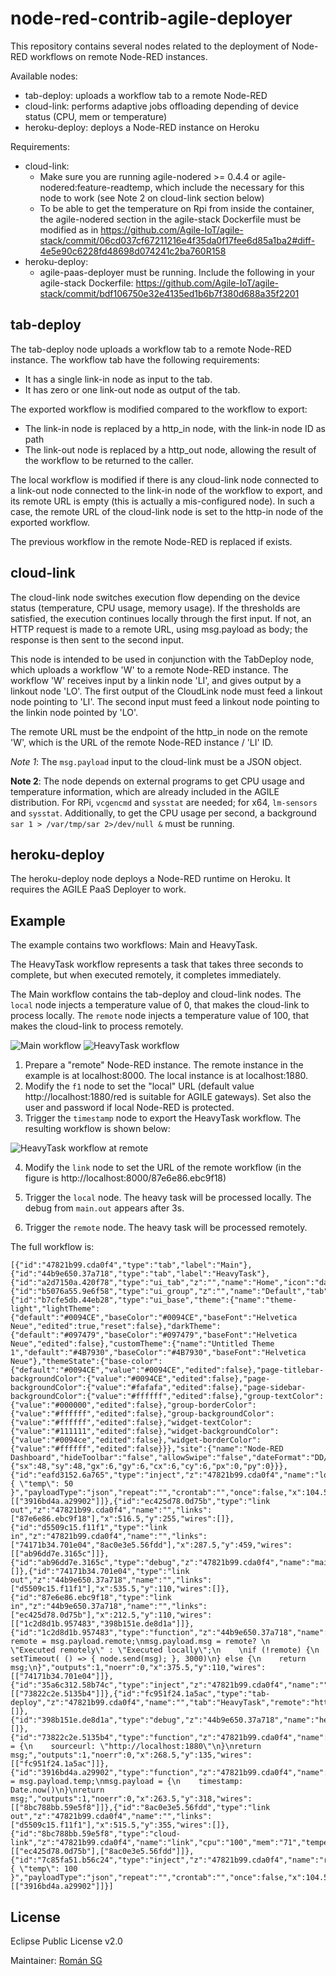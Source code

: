 # node-red-contrib-agile-deployer #

This repository contains several nodes related to the deployment of Node-RED
workflows on remote Node-RED instances.

Available nodes:

* tab-deploy: uploads a workflow tab to a remote Node-RED
* cloud-link: performs adaptive jobs offloading depending of device status (CPU, mem or temperature)
* heroku-deploy: deploys a Node-RED instance on Heroku

Requirements:

* cloud-link: 
  * Make sure you are running agile-nodered >= 0.4.4 or agile-nodered:feature-readtemp, which include the necessary for this node to work (see Note 2 on cloud-link section below)
  * To be able to get the temperature on Rpi from inside the container, the agile-nodered section in the agile-stack Dockerfile must be modified as in https://github.com/Agile-IoT/agile-stack/commit/06cd037cf67211216e4f35da0f17fee6d85a1ba2#diff-4e5e90c6228fd48698d074241c2ba760R158
* heroku-deploy:
  * agile-paas-deployer must be running. Include the following in your agile-stack Dockerfile: https://github.com/Agile-IoT/agile-stack/commit/bdf106750e32e4135ed1b6b7f380d688a35f2201 

## tab-deploy ##

The tab-deploy node uploads a workflow tab to a remote Node-RED instance. The
workflow tab have the following requirements:

* It has a single link-in node as input to the tab.
* It has zero or one link-out node as output of the tab.

The exported workflow is modified compared to the workflow to export:

* The link-in node is replaced by a http_in node, with the link-in node ID as
  path
* The link-out node is replaced by a http_out node, allowing the result of the
  workflow to be returned to the caller.

The local workflow is modified if there is any cloud-link node connected to a
link-out node connected to the link-in node of the workflow to export, and its
remote URL is empty (this is actually a mis-configured node). In such a case, the
remote URL of the cloud-link node is set to the http-in node of the exported
workflow.

The previous workflow in the remote Node-RED is replaced if exists.

## cloud-link ##

The cloud-link node switches execution flow depending on the device status
(temperature, CPU usage, memory usage). If the thresholds are satisfied,
the execution continues locally through the first input. If not, an HTTP
request is made to a remote URL, using msg.payload as body; the response
is then sent to the second input.

This node is intended to be used in conjunction with the TabDeploy node,
which uploads a workflow 'W' to a remote Node-RED instance. The workflow 'W'
receives input by a linkin node 'LI', and gives output by a linkout node 'LO'.
The first output of the CloudLink node must feed a linkout node pointing
to 'LI'.
The second input must feed a linkout node pointing to the linkin node pointed
by 'LO'.

The remote URL must be the endpoint of the http_in node on the remote 'W',
which is the URL of the remote Node-RED instance / 'LI' ID.

*Note 1*: The `msg.payload` input to the cloud-link must be a JSON object.

**Note 2**: The node depends on external programs to get CPU usage and
  temperature information, which are already included in the AGILE
  distribution. For RPi, `vcgencmd` and `sysstat` are needed; for x64,
  `lm-sensors` and `sysstat`. Additionally, to get the CPU usage per
  second, a background `sar 1 > /var/tmp/sar 2>/dev/null &` must be
  running.

## heroku-deploy ##

The heroku-deploy node deploys a Node-RED runtime on Heroku.
It requires the AGILE PaaS Deployer to work.

## Example ##

The example contains two workflows: Main and HeavyTask.

The HeavyTask workflow represents a task that takes three seconds to complete,
but when executed remotely, it completes immediately.

The Main workflow contains the tab-deploy and cloud-link nodes. The `local` node
injects a temperature value of 0, that makes the cloud-link to process locally.
The `remote` node injects a temperature value of 100, that makes the cloud-link
to process remotely.

![Main workflow](example/main.png)
![HeavyTask workflow](example/heavytask.png)

1. Prepare a "remote" Node-RED instance. The remote instance in the example is
  at localhost:8000. The local instance is at localhost:1880.
2. Modify the `f1` node to set the "local" URL (default value
  http://localhost:1880/red is suitable for AGILE gateways). Set also
  the user and password if local Node-RED is protected.
3. Trigger the `timestamp` node to export the HeavyTask workflow. The
  resulting workflow is shown below:

![HeavyTask workflow at remote](example/heavytaskremote.png)

4. Modify the `link` node to set the URL of the remote workflow
(in the figure is http://localhost:8000/87e6e86.ebc9f18)

5. Trigger the `local` node. The heavy task will be processed locally.
  The debug from `main.out` appears after 3s.

6. Trigger the `remote` node. The heavy task will be processed remotely.

The full workflow is:
```
[{"id":"47821b99.cda0f4","type":"tab","label":"Main"},{"id":"44b9e650.37a718","type":"tab","label":"HeavyTask"},{"id":"a2d7150a.420f78","type":"ui_tab","z":"","name":"Home","icon":"dashboard"},{"id":"b5076a55.9e6f58","type":"ui_group","z":"","name":"Default","tab":"a2d7150a.420f78","disp":true,"width":"6"},{"id":"b7cfe5db.44eb28","type":"ui_base","theme":{"name":"theme-light","lightTheme":{"default":"#0094CE","baseColor":"#0094CE","baseFont":"Helvetica Neue","edited":true,"reset":false},"darkTheme":{"default":"#097479","baseColor":"#097479","baseFont":"Helvetica Neue","edited":false},"customTheme":{"name":"Untitled Theme 1","default":"#4B7930","baseColor":"#4B7930","baseFont":"Helvetica Neue"},"themeState":{"base-color":{"default":"#0094CE","value":"#0094CE","edited":false},"page-titlebar-backgroundColor":{"value":"#0094CE","edited":false},"page-backgroundColor":{"value":"#fafafa","edited":false},"page-sidebar-backgroundColor":{"value":"#ffffff","edited":false},"group-textColor":{"value":"#000000","edited":false},"group-borderColor":{"value":"#ffffff","edited":false},"group-backgroundColor":{"value":"#ffffff","edited":false},"widget-textColor":{"value":"#111111","edited":false},"widget-backgroundColor":{"value":"#0094ce","edited":false},"widget-borderColor":{"value":"#ffffff","edited":false}}},"site":{"name":"Node-RED Dashboard","hideToolbar":"false","allowSwipe":"false","dateFormat":"DD/MM/YYYY","sizes":{"sx":48,"sy":48,"gx":6,"gy":6,"cx":6,"cy":6,"px":0,"py":0}}},{"id":"eafd3152.6a765","type":"inject","z":"47821b99.cda0f4","name":"local","topic":"","payload":"{ \"temp\": 50 }","payloadType":"json","repeat":"","crontab":"","once":false,"x":104.5,"y":264,"wires":[["3916bd4a.a29902"]]},{"id":"ec425d78.0d75b","type":"link out","z":"47821b99.cda0f4","name":"","links":["87e6e86.ebc9f18"],"x":516.5,"y":255,"wires":[]},{"id":"d5509c15.f11f1","type":"link in","z":"47821b99.cda0f4","name":"","links":["74171b34.701e04","8ac0e3e5.56fdd"],"x":287.5,"y":459,"wires":[["ab96dd7e.3165c"]]},{"id":"ab96dd7e.3165c","type":"debug","z":"47821b99.cda0f4","name":"main.out","active":true,"console":"false","complete":"payload","x":400.5,"y":459,"wires":[]},{"id":"74171b34.701e04","type":"link out","z":"44b9e650.37a718","name":"","links":["d5509c15.f11f1"],"x":535.5,"y":110,"wires":[]},{"id":"87e6e86.ebc9f18","type":"link in","z":"44b9e650.37a718","name":"","links":["ec425d78.0d75b"],"x":212.5,"y":110,"wires":[["1c2d8d1b.957483","398b151e.de8d1a"]]},{"id":"1c2d8d1b.957483","type":"function","z":"44b9e650.37a718","name":"","func":"var remote = msg.payload.remote;\nmsg.payload.msg = remote? \n    \"Executed remotely\" : \"Executed locally\";\n    \nif (!remote) {\n    setTimeout( () => { node.send(msg); }, 3000)\n} else {\n    return msg;\n}","outputs":1,"noerr":0,"x":375.5,"y":110,"wires":[["74171b34.701e04"]]},{"id":"35a6c312.58b74c","type":"inject","z":"47821b99.cda0f4","name":"","topic":"","payload":"","payloadType":"date","repeat":"","crontab":"","once":false,"x":116.5,"y":135,"wires":[["73822c2e.5135b4"]]},{"id":"fc951f24.1a5ac","type":"tab-deploy","z":"47821b99.cda0f4","name":"","tab":"HeavyTask","remote":"http://localhost:8000","x":434.5,"y":134,"wires":[]},{"id":"398b151e.de8d1a","type":"debug","z":"44b9e650.37a718","name":"heavytask.in","active":true,"console":"false","complete":"payload","x":393.5,"y":176,"wires":[]},{"id":"73822c2e.5135b4","type":"function","z":"47821b99.cda0f4","name":"f1","func":"msg.payload = {\n    sourceurl: \"http://localhost:1880\"\n}\nreturn msg;","outputs":1,"noerr":0,"x":268.5,"y":135,"wires":[["fc951f24.1a5ac"]]},{"id":"3916bd4a.a29902","type":"function","z":"47821b99.cda0f4","name":"f2","func":"msg.temp = msg.payload.temp;\nmsg.payload = {\n    timestamp: Date.now()\n}\nreturn msg;","outputs":1,"noerr":0,"x":263.5,"y":318,"wires":[["8bc788bb.59e5f8"]]},{"id":"8ac0e3e5.56fdd","type":"link out","z":"47821b99.cda0f4","name":"","links":["d5509c15.f11f1"],"x":515.5,"y":355,"wires":[]},{"id":"8bc788bb.59e5f8","type":"cloud-link","z":"47821b99.cda0f4","name":"link","cpu":"100","mem":"71","temperature":"86","remote":"http://localhost:8000/87e6e86.ebc9f18","x":390.5,"y":318,"wires":[["ec425d78.0d75b"],["8ac0e3e5.56fdd"]]},{"id":"7c85fa51.b56c24","type":"inject","z":"47821b99.cda0f4","name":"remote","topic":"","payload":"{ \"temp\": 100 }","payloadType":"json","repeat":"","crontab":"","once":false,"x":104.5,"y":378,"wires":[["3916bd4a.a29902"]]}]
```

## License ##

Eclipse Public License v2.0

Maintainer: [Román SG](https://github.com/rosogon)

